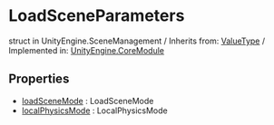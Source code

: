 # LoadSceneParameters
struct in UnityEngine.SceneManagement
 / Inherits from: <a href="https://docs.unity3d.com/6000.0/Documentation/ScriptReference/ValueType.html">ValueType</a> / Implemented in: <a href="https://docs.unity3d.com/6000.0/Documentation/ScriptReference/UnityEngine.CoreModule.html">UnityEngine.CoreModule</a>
## Properties
- <a href="https://docs.unity3d.com/6000.0/Documentation/ScriptReference/LoadSceneParameters-loadSceneMode.html">loadSceneMode</a> : LoadSceneMode
- <a href="https://docs.unity3d.com/6000.0/Documentation/ScriptReference/LoadSceneParameters-localPhysicsMode.html">localPhysicsMode</a> : LocalPhysicsMode

